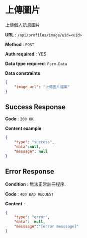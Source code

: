 # 上傳圖片

上傳個人訊息圖片

**URL** : `/api/profiles/image/uid=<uid>`

**Method** : `POST`

**Auth required** : YES

**Data type required**: `Form-Data`

**Data constraints**

```json
{
    "image_url": "上傳圖片檔案"
}

```

## Success Response

**Code** : `200 OK`

**Content example**

```json
{
    "type": "success",
    "data":null,
    "message": null
}
```

## Error Response

**Condition** : 無法正常註冊程序.

**Code** : `400 BAD REQUEST`

**Content** :

```json
{
    "type": "error",
    "data":  null,
    "messsage":"[error messsage]"
}
```